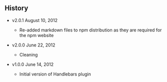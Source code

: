 ## History

- v2.0.1 August 10, 2012
	- Re-added markdown files to npm distribution as they are required for the npm website

- v2.0.0 June 22, 2012
	- Cleaning

- v1.0.0 June 14, 2012
	- Initial version of Handlebars plugin
